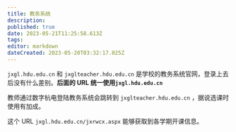 ```yaml
---
title: 教务系统
description: 
published: true
date: 2023-05-21T11:25:58.613Z
tags: 
editor: markdown
dateCreated: 2023-05-20T03:32:17.025Z
---
```


`jxgl.hdu.edu.cn` 和 `jxglteacher.hdu.edu.cn` 是学校的教务系统官网，登录上去后没有什么差别。**后面的 URL
统一使用`jxgl.hdu.edu.cn`**

教师通过数字杭电登陆教务系统会跳转到 `jxglteacher.hdu.edu.cn` ，据说选课时使用有加成。

这个 URL `jxgl.hdu.edu.cn/jxrwcx.aspx` 能够获取到各学期开课信息。